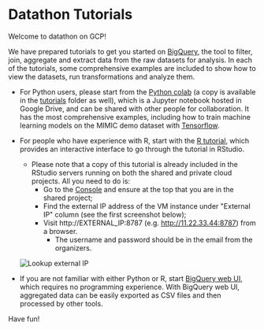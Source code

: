 # Datathon Tutorials

Welcome to datathon on GCP!

We have prepared tutorials to get you started on
[BigQuery](https://cloud.google.com/bigquery/), the tool to filter, join,
aggregate and extract data from the raw datasets for analysis. In each of the
tutorials, some comprehensive examples are included to show how to view the
datasets, run transformations and analyze them.

*   For Python users, please start from the
    [Python colab](http://colab.research.google.com/github/GoogleCloudPlatform/healthcare/blob/master/datathon/mimic_eicu/tutorials/bigquery_tutorial.ipynb)
    (a copy is available in the [tutorials](tutorials/bigquery_tutorial.ipynb)
    folder as well), which is a Jupyter notebook hosted in Google Drive, and can
    be shared with other people for collaboration. It has the most comprehensive
    examples, including how to train machine learning models on the MIMIC demo
    dataset with [Tensorflow](https://www.tensorflow.org/).
*   For people who have experience with R, start with the
    [R tutorial](tutorials/bigquery_tutorial.Rmd), which provides an interactive
    interface to go through the tutorial in RStudio.

    *   Please note that a copy of this tutorial is already included in the
        RStudio servers running on both the shared and private cloud projects.
        All you need to do is:
        *   Go to the
            [Console](https://console.cloud.google.com/compute/instances?) and
            ensure at the top that you are in the shared project;
        *   Find the external IP address of the VM instance under "External IP"
            column (see the first screenshot below);
        *   Visit http://EXTERNAL_IP:8787 (e.g. http://11.22.33.44:8787) from a
            browser.
            *   The username and password should be in the email from the
                organizers.

    ![Lookup external IP](tutorials/images/external_ip.png)

*   If you are not familiar with either Python or R, start
    [BigQuery web UI](tutorials/bigquery_ui.md), which requires no programming
    experience. With BigQuery web UI, aggregated data can be easily exported as
    CSV files and then processed by other tools.

Have fun!
